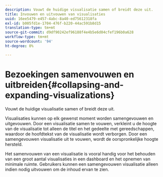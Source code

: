 ```yaml
---
description: Vouwt de huidige visualisatie samen of breidt deze uit.
title: Invouwen en uitvouwen van visualisaties
uuid: 16ee5479-e457-4abc-8a40-ed75612318fa
exl-id: b005fd1e-1704-476f-b220-44ac591b8d15
translation-type: tm+mt
source-git-commit: d9df90242ef96188f4e4b5e6d04cfef196b0a628
workflow-type: tm+mt
source-wordcount: '94'
ht-degree: 0%

---
```


# Bezoekingen samenvouwen en uitbreiden{#collapsing-and-expanding-visualizations}

Vouwt de huidige visualisatie samen of breidt deze uit.

Visualisaties kunnen op elk gewenst moment worden samengevouwen en uitgevouwen. Door een visualisatie samen te vouwen, verkleint u de hoogte van de visualisatie tot alleen de titel en het gedeelte met gereedschappen, waardoor de hoofdtekst van de visualisatie wordt verborgen. Door een samengevouwen visualisatie uit te vouwen, wordt de oorspronkelijke hoogte hersteld.

Het samenvouwen van een visualisatie is vooral handig voor het behouden van een groot aantal visualisaties in een dashboard en het opnemen van minimale ruimte. Gebruikers kunnen een samengevouwen visualisatie alleen indien nodig uitvouwen om de inhoud ervan te zien.

